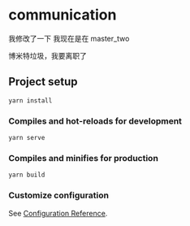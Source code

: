 # communication
我修改了一下
我现在是在 master_two

博米特垃圾，我要离职了
## Project setup
```
yarn install
```

### Compiles and hot-reloads for development
```
yarn serve
```

### Compiles and minifies for production
```
yarn build
```

### Customize configuration
See [Configuration Reference](https://cli.vuejs.org/config/).
